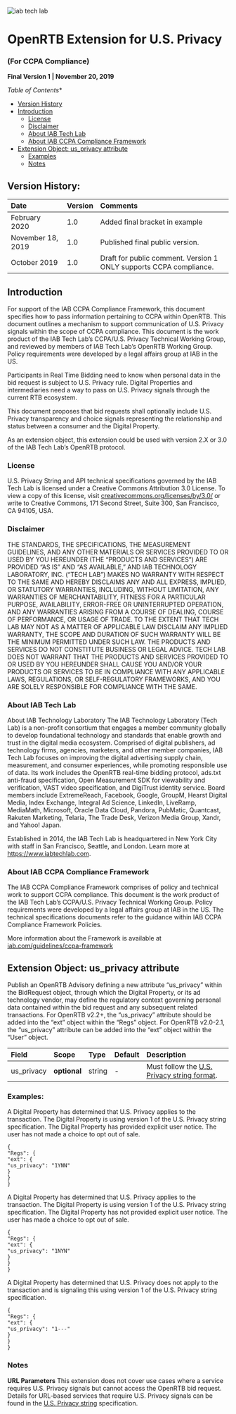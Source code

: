 ![iab tech lab](https://user-images.githubusercontent.com/19175352/38649177-0d37d17c-3daa-11e8-8934-f0fb47919716.png)
# OpenRTB Extension for U.S. Privacy
### **(For CCPA Compliance)**
**Final Version 1 | November 20, 2019**



*Table of Contents**
- [Version History](#version-history)
- [Introduction](#introduction)
  - [License](#license)
  - [Disclaimer](#disclaimer)
  - [About IAB Tech Lab](#about-iab-tech-lab)
  - [About IAB CCPA Compliance Framework](#about-iab-ccpa-compliance-framework)
- [Extension Object: us_privacy attribute](#extension-object)
  - [Examples](#examples)
  - [Notes](#notes)
  

## Version History:

| Date | Version | Comments |
| :-- | :-- | :-- |
| February 2020 | 1.0 | Added final bracket in example |
| November 18, 2019 | 1.0 | Published final public version. |
| October 2019 | 1.0 | Draft for public comment. Version 1 ONLY supports CCPA compliance. |


## Introduction

For support of the IAB CCPA Compliance Framework, this document specifies how to pass information pertaining to CCPA within OpenRTB. This document outlines a mechanism to support communication of U.S. Privacy signals within the scope of CCPA compliance. This document is the work product of the IAB Tech Lab’s CCPA/U.S. Privacy Technical Working Group, and reviewed by members of IAB Tech Lab’s OpenRTB Working Group. Policy requirements were developed by a legal affairs group at IAB in the US.

Participants in Real Time Bidding need to know when personal data in the bid request is subject to U.S. Privacy rule. Digital Properties and intermediaries need a way to pass on U.S. Privacy signals through the current RTB ecosystem.

This document proposes that bid requests shall optionally include U.S. Privacy transparency and choice signals representing the relationship and status between a consumer and the Digital Property.

As an extension object, this extension could be used with version 2.X or 3.0 of the IAB Tech Lab’s OpenRTB protocol.


### License

U.S. Privacy String and API technical specifications governed by the IAB Tech Lab is licensed
under a Creative Commons Attribution 3.0 License. To view a copy of this license, visit
[creativecommons.org/licenses/by/3.0/](https://creativecommons.org/licenses/by/3.0/) or write to Creative Commons, 171 Second Street, Suite 300, San Francisco, CA 94105, USA.

### Disclaimer

THE STANDARDS, THE SPECIFICATIONS, THE MEASUREMENT GUIDELINES, AND ANY OTHER
MATERIALS OR SERVICES PROVIDED TO OR USED BY YOU HEREUNDER (THE “PRODUCTS AND
SERVICES”) ARE PROVIDED “AS IS” AND “AS AVAILABLE,” AND IAB TECHNOLOGY LABORATORY,
INC. (“TECH LAB”) MAKES NO WARRANTY WITH RESPECT TO THE SAME AND HEREBY
DISCLAIMS ANY AND ALL EXPRESS, IMPLIED, OR STATUTORY WARRANTIES, INCLUDING,
WITHOUT LIMITATION, ANY WARRANTIES OF MERCHANTABILITY, FITNESS FOR A PARTICULAR
PURPOSE, AVAILABILITY, ERROR-FREE OR UNINTERRUPTED OPERATION, AND ANY
WARRANTIES ARISING FROM A COURSE OF DEALING, COURSE OF PERFORMANCE, OR USAGE
OF TRADE. TO THE EXTENT THAT TECH LAB MAY NOT AS A MATTER OF APPLICABLE LAW
DISCLAIM ANY IMPLIED WARRANTY, THE SCOPE AND DURATION OF SUCH WARRANTY WILL BE
THE MINIMUM PERMITTED UNDER SUCH LAW. THE PRODUCTS AND SERVICES DO NOT CONSTITUTE BUSINESS OR LEGAL ADVICE. TECH LAB DOES NOT WARRANT THAT THE PRODUCTS AND SERVICES PROVIDED TO OR USED BY YOU HEREUNDER SHALL CAUSE YOU
AND/OR YOUR PRODUCTS OR SERVICES TO BE IN COMPLIANCE WITH ANY APPLICABLE LAWS,
REGULATIONS, OR SELF-REGULATORY FRAMEWORKS, AND YOU ARE SOLELY RESPONSIBLE FOR COMPLIANCE WITH THE SAME.

### About IAB Tech Lab

About IAB Technology Laboratory
The IAB Technology Laboratory (Tech Lab) is a non-profit consortium that engages a member
community globally to develop foundational technology and standards that enable growth and
trust in the digital media ecosystem. Comprised of digital publishers, ad technology firms,
agencies, marketers, and other member companies, IAB Tech Lab focuses on improving the
digital advertising supply chain, measurement, and consumer experiences, while promoting
responsible use of data. Its work includes the OpenRTB real-time bidding protocol, ads.txt
anti-fraud specification, Open Measurement SDK for viewability and verification, VAST video
specification, and DigiTrust identity service. Board members include ExtremeReach, Facebook,
Google, GroupM, Hearst Digital Media, Index Exchange, Integral Ad Science, LinkedIn,
LiveRamp, MediaMath, Microsoft, Oracle Data Cloud, Pandora, PubMatic, Quantcast, Rakuten
Marketing, Telaria, The Trade Desk, Verizon Media Group, Xandr, and Yahoo! Japan.

Established in 2014, the IAB Tech Lab is headquartered in New York City with staff in San
Francisco, Seattle, and London. Learn more at https://www.iabtechlab.com.

### About IAB CCPA Compliance Framework

The IAB CCPA Compliance Framework comprises of policy and technical work to support CCPA compliance. This document is the work product of the ​IAB Tech Lab’s CCPA/U.S. Privacy Technical Working Group. Policy requirements were developed by a legal affairs group at IAB in the US. The technical specifications documents refer to the guidance within IAB CCPA Compliance Framework Policies.

More information about the Framework is available at [iab.com/guidelines/ccpa-framework](https://iab.com/guidelines/ccpa-framework)


## Extension Object: us_privacy attribute

Publish an OpenRTB Advisory defining a new attribute “us_privacy” within the BidRequest object, through which the Digital Property, or its ad technology vendor, may define the regulatory context governing personal data contained within the bid request and any subsequent related transactions. For OpenRTB v2.2+, the “us_privacy” attribute should be added into the “ext” object within the “Regs” object. For OpenRTB v2.0-2.1, the “us_privacy” attribute can be added into the “ext” object within the “User” object.


| Field | Scope | Type | Default | Description |
| :-- | :-- | :-- |:-- |:-- |
| us_privacy | **optional** | string | - | Must follow the [U.S. Privacy string format](https://github.com/wittjill/USPrivacy/blob/master/US%20Privacy%20String.md). |
   


### Examples:

A Digital Property has determined that U.S. Privacy applies to the transaction. The Digital Property is using version 1 of the U.S. Privacy string specification. The Digital Property has provided explicit user notice. The user has not made a choice to opt out of sale.

```
{
"Regs": {
"ext": {
"us_privacy": "1YNN"
}
}
}
```

A Digital Property has determined that U.S. Privacy applies to the transaction. The Digital Property is using version 1 of the U.S. Privacy string specification. The Digital Property has not provided explicit user notice. The user has made a choice to opt out of sale.

```
{
"Regs": {
"ext": {
"us_privacy": "1NYN"
}
}
}
```

A Digital Property has determined that U.S. Privacy does not apply to the transaction and is signaling this using version 1 of the U.S. Privacy string specification.

```
{
"Regs": {
"ext": {
"us_privacy": "1---"
}
}
}
```

### Notes

**URL Parameters**
This extension does not cover use cases where a service requires U.S. Privacy signals but cannot access the OpenRTB bid request. Details for URL-based services that require U.S. Privacy signals can be found in the [U.S. Privacy string](https://github.com/wittjill/USPrivacy/blob/master/US%20Privacy%20String.md) specification.
